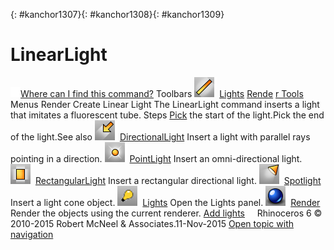 ---
---

{: #kanchor1307}{: #kanchor1308}{: #kanchor1309}
# LinearLight
 [![images/transparent.gif](images/transparent.gif)Where can I find this command?](javascript:void(0);) Toolbars
![images/linearlight.png](images/linearlight.png) [Lights](lights-toolbar.html)  [Rende](render-tools-toolbar.html)  [r Tools](render-tools-toolbar.html) 
Menus
Render
Create Linear Light
The LinearLight command inserts a light that imitates a fluorescent tube.
Steps
 [Pick](pick-location.html) the start of the light.Pick the end of the light.See also
![images/directionallight.png](images/directionallight.png) [DirectionalLight](directionallight.html) 
Insert a light with parallel rays pointing in a direction.
![images/pointlight.png](images/pointlight.png) [PointLight](pointlight.html) 
Insert an omni-directional light.
![images/rectangularlight.png](images/rectangularlight.png) [RectangularLight](rectangularlight.html) 
Insert a rectangular directional light.
![images/spotlight.png](images/spotlight.png) [Spotlight](spotlight.html) 
Insert a light cone object.
![images/lights.png](images/lights.png) [Lights](lights.html) 
Open the Lights panel.
![images/render.png](images/render.png) [Render](render.html) 
Render the objects using the current renderer.
 [Add lights](sak-lights.html) 
&#160;
&#160;
Rhinoceros 6 © 2010-2015 Robert McNeel &amp; Associates.11-Nov-2015
 [Open topic with navigation](linearlight.html) 

